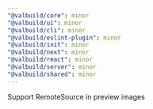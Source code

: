 ```yaml
---
"@valbuild/core": minor
"@valbuild/ui": minor
"@valbuild/cli": minor
"@valbuild/eslint-plugin": minor
"@valbuild/init": minor
"@valbuild/next": minor
"@valbuild/react": minor
"@valbuild/server": minor
"@valbuild/shared": minor
---
```


Support RemoteSource in preview images
